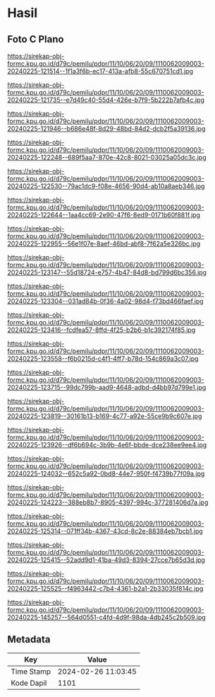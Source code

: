 # Hasil

## Foto C Plano

https://sirekap-obj-formc.kpu.go.id/d79c/pemilu/pdpr/11/10/06/20/09/1110062009003-20240225-121514--1f1a3f6b-ec17-413a-afb8-55c670751cd1.jpg

https://sirekap-obj-formc.kpu.go.id/d79c/pemilu/pdpr/11/10/06/20/09/1110062009003-20240225-121735--e7d49c40-55d4-426e-b7f9-5b222b7afb4c.jpg

https://sirekap-obj-formc.kpu.go.id/d79c/pemilu/pdpr/11/10/06/20/09/1110062009003-20240225-121946--b686e48f-8d29-48bd-84d2-dcb2f5a39136.jpg

https://sirekap-obj-formc.kpu.go.id/d79c/pemilu/pdpr/11/10/06/20/09/1110062009003-20240225-122248--689f5aa7-870e-42c8-8021-03025a05dc3c.jpg

https://sirekap-obj-formc.kpu.go.id/d79c/pemilu/pdpr/11/10/06/20/09/1110062009003-20240225-122530--79ac1dc9-f08e-4656-90d4-ab10a8aeb346.jpg

https://sirekap-obj-formc.kpu.go.id/d79c/pemilu/pdpr/11/10/06/20/09/1110062009003-20240225-122644--1aa4cc69-2e90-47f6-8ed9-0171b60f881f.jpg

https://sirekap-obj-formc.kpu.go.id/d79c/pemilu/pdpr/11/10/06/20/09/1110062009003-20240225-122955--56e1f07e-8aef-46bd-abf8-7f62a5e326bc.jpg

https://sirekap-obj-formc.kpu.go.id/d79c/pemilu/pdpr/11/10/06/20/09/1110062009003-20240225-123147--55d18724-e757-4b47-84d8-bd799d6bc356.jpg

https://sirekap-obj-formc.kpu.go.id/d79c/pemilu/pdpr/11/10/06/20/09/1110062009003-20240225-123304--031ad84b-0f36-4a02-98d4-f73bd466faef.jpg

https://sirekap-obj-formc.kpu.go.id/d79c/pemilu/pdpr/11/10/06/20/09/1110062009003-20240225-123416--fcdfea57-8ffd-4f25-b2b6-b1c392174f85.jpg

https://sirekap-obj-formc.kpu.go.id/d79c/pemilu/pdpr/11/10/06/20/09/1110062009003-20240225-123558--f6b0215d-c4f1-4ff7-b78d-154c869a3c07.jpg

https://sirekap-obj-formc.kpu.go.id/d79c/pemilu/pdpr/11/10/06/20/09/1110062009003-20240225-123715--99dc799b-aad9-4648-adbd-d4bb97d799e1.jpg

https://sirekap-obj-formc.kpu.go.id/d79c/pemilu/pdpr/11/10/06/20/09/1110062009003-20240225-123819--30161b13-b169-4c77-a92e-55ce9b9c607e.jpg

https://sirekap-obj-formc.kpu.go.id/d79c/pemilu/pdpr/11/10/06/20/09/1110062009003-20240225-123926--df6b694c-3b9b-4e6f-bbde-dce238ee9ee4.jpg

https://sirekap-obj-formc.kpu.go.id/d79c/pemilu/pdpr/11/10/06/20/09/1110062009003-20240225-124032--652c5a92-0bd8-44e7-950f-f4739b77f09a.jpg

https://sirekap-obj-formc.kpu.go.id/d79c/pemilu/pdpr/11/10/06/20/09/1110062009003-20240225-124223--388eb8b7-8905-4397-994c-377281406d7a.jpg

https://sirekap-obj-formc.kpu.go.id/d79c/pemilu/pdpr/11/10/06/20/09/1110062009003-20240225-125314--071ff34b-4367-43cd-8c2e-88384eb7bcb1.jpg

https://sirekap-obj-formc.kpu.go.id/d79c/pemilu/pdpr/11/10/06/20/09/1110062009003-20240225-125415--52add9d1-41ba-49d3-8394-27cce7b65d3d.jpg

https://sirekap-obj-formc.kpu.go.id/d79c/pemilu/pdpr/11/10/06/20/09/1110062009003-20240225-125525--f4963442-c7b4-4361-b2a1-2b33035f814c.jpg

https://sirekap-obj-formc.kpu.go.id/d79c/pemilu/pdpr/11/10/06/20/09/1110062009003-20240225-145257--564d0551-c4fd-4d9f-98da-4db245c2b509.jpg


## Metadata

| Key        | Value               |
| ---------- | ------------------- |
| Time Stamp | 2024-02-26 11:03:45 |
| Kode Dapil | 1101                |



